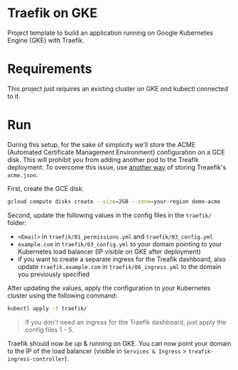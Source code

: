 # Traefik on GKE

Project template to build an application running on Google Kubernetes Engine (GKE) with Traefik.

# Requirements

This project just requires an existing cluster on GKE ond kubectl connected to it.

# Run

During this setup, for the sake of simplicity we'll store the ACME (Automated Certificate Management Environment) configuration on a GCE disk. This will prohibit you from adding another pod to the Treafik deployment. To overcome this issue, use [another way](https://docs.traefik.io/configuration/acme/#storage) of storing Treaefik's `acme.json`.

First, create the GCE disk:

```bash
gcloud compute disks create --size=2GB --zone=your-region demo-acme
```

Second, update the following values in the config files in the `traefik/` folder:

- `<Email>` in `traefik/01_permissions.yml` and `traefik/03_config.yml`
- `example.com` in `traefik/03_config.yml` to your domain pointing to your Kubernetes load balancer (IP visible on GKE after deployment)
- if you want to create a separate ingress for the Treafik dashboard, also update `traefik.example.com` in `traefik/06_ingress.yml` to the domain you previously specified

After updating the values, apply the configuration to your Kubernetes cluster using the following command:

```bash
kubectl apply -f traefik/
```

> If you don't need an ingress for the Traefik dashboard, just apply the config files 1 - 5.

Traefik should now be up & running on GKE. You can now point your domain to the IP of the load balancer (visible in `Services & Ingress` > `treafik-ingress-controller`).
